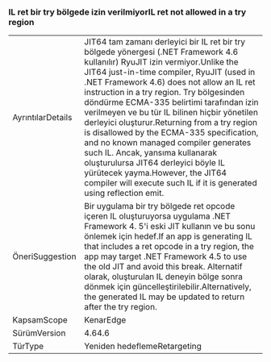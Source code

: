 ### <a name="il-ret-not-allowed-in-a-try-region"></a><span data-ttu-id="e660f-101">IL ret bir try bölgede izin verilmiyor</span><span class="sxs-lookup"><span data-stu-id="e660f-101">IL ret not allowed in a try region</span></span>

|   |   |
|---|---|
|<span data-ttu-id="e660f-102">Ayrıntılar</span><span class="sxs-lookup"><span data-stu-id="e660f-102">Details</span></span>|<span data-ttu-id="e660f-103">JIT64 tam zamanı derleyici bir IL ret bir try bölgede yönergesi (.NET Framework 4.6 kullanılır) RyuJIT izin vermiyor.</span><span class="sxs-lookup"><span data-stu-id="e660f-103">Unlike the JIT64 just-in-time compiler, RyuJIT (used in .NET Framework 4.6) does not allow an IL ret instruction in a try region.</span></span> <span data-ttu-id="e660f-104">Try bölgesinden döndürme ECMA-335 belirtimi tarafından izin verilmeyen ve bu tür IL bilinen hiçbir yönetilen derleyici oluşturur.</span><span class="sxs-lookup"><span data-stu-id="e660f-104">Returning from a try region is disallowed by the ECMA-335 specification, and no known managed compiler generates such IL.</span></span> <span data-ttu-id="e660f-105">Ancak, yansıma kullanarak oluşturulursa JIT64 derleyici böyle IL yürütecek yayma.</span><span class="sxs-lookup"><span data-stu-id="e660f-105">However, the JIT64 compiler will execute such IL if it is generated using reflection emit.</span></span>|
|<span data-ttu-id="e660f-106">Öneri</span><span class="sxs-lookup"><span data-stu-id="e660f-106">Suggestion</span></span>|<span data-ttu-id="e660f-107">Bir uygulama bir try bölgede ret opcode içeren IL oluşturuyorsa uygulama .NET Framework 4. 5'i eski JIT kullanın ve bu sonu önlemek için hedef.</span><span class="sxs-lookup"><span data-stu-id="e660f-107">If an app is generating IL that includes a ret opcode in a try region, the app may target .NET Framework 4.5 to use the old JIT and avoid this break.</span></span> <span data-ttu-id="e660f-108">Alternatif olarak, oluşturulan IL deneyin bölge sonra dönmek için güncelleştirilebilir.</span><span class="sxs-lookup"><span data-stu-id="e660f-108">Alternatively, the generated IL may be updated to return after the try region.</span></span>|
|<span data-ttu-id="e660f-109">Kapsam</span><span class="sxs-lookup"><span data-stu-id="e660f-109">Scope</span></span>|<span data-ttu-id="e660f-110">Kenar</span><span class="sxs-lookup"><span data-stu-id="e660f-110">Edge</span></span>|
|<span data-ttu-id="e660f-111">Sürüm</span><span class="sxs-lookup"><span data-stu-id="e660f-111">Version</span></span>|<span data-ttu-id="e660f-112">4.6</span><span class="sxs-lookup"><span data-stu-id="e660f-112">4.6</span></span>|
|<span data-ttu-id="e660f-113">Tür</span><span class="sxs-lookup"><span data-stu-id="e660f-113">Type</span></span>|<span data-ttu-id="e660f-114">Yeniden hedefleme</span><span class="sxs-lookup"><span data-stu-id="e660f-114">Retargeting</span></span>|


